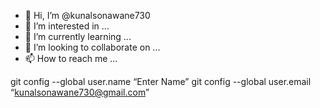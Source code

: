 - 👋 Hi, I’m @kunalsonawane730
- 👀 I’m interested in ...
- 🌱 I’m currently learning ...
- 💞️ I’m looking to collaborate on ...
- 📫 How to reach me ...

<!---
kunalsonawane730/kunalsonawane730 is a ✨ special ✨ repository because its `README.md` (this file) appears on your GitHub profile.
You can click the Preview link to take a look at your changes.
--->
git config --global user.name “Enter Name”
git config --global user.email “kunalsonawane730@gmail.com”
